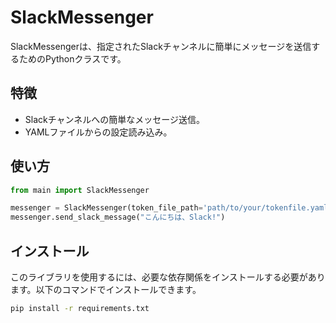 # SlackMessenger

SlackMessengerは、指定されたSlackチャンネルに簡単にメッセージを送信するためのPythonクラスです。

## 特徴

- Slackチャンネルへの簡単なメッセージ送信。
- YAMLファイルからの設定読み込み。

## 使い方

```python
from main import SlackMessenger

messenger = SlackMessenger(token_file_path='path/to/your/tokenfile.yaml')
messenger.send_slack_message("こんにちは、Slack!")
```

## インストール
このライブラリを使用するには、必要な依存関係をインストールする必要があります。以下のコマンドでインストールできます。
```bash
pip install -r requirements.txt
```